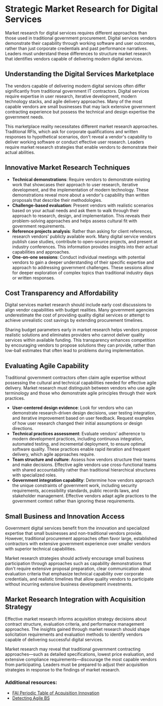# Strategic Market Research for Digital Services
Market research for digital services requires different approaches than those used in traditional government procurement. Digital services vendors demonstrate their capability through working software and user outcomes, rather than just corporate credentials and past performance narratives. Leaders must understand these differences to structure market research that identifies vendors capable of delivering modern digital services.

## Understanding the Digital Services Marketplace
The vendors capable of delivering modern digital services often differ significantly from traditional government IT contractors. Digital services require expertise in user research, iterative development, modern technology stacks, and agile delivery approaches. Many of the most capable vendors are small businesses that may lack extensive government contracting experience but possess the technical and design expertise the government needs.

This marketplace reality necessitates different market research approaches. Traditional RFIs, which ask for corporate qualifications and written responses to hypothetical scenarios, don't reveal a vendor's capability to deliver working software or conduct effective user research. Leaders require market research strategies that enable vendors to demonstrate their actual abilities.

## Innovative Market Research Techniques
- **Technical demonstrations**: Require vendors to demonstrate existing work that showcases their approach to user research, iterative development, and the implementation of modern technology. These demonstrations reveal more about a vendor's capability than written proposals that describe their methodologies.
- **Challenge-based evaluation**: Present vendors with realistic scenarios based on your actual needs and ask them to walk through their approach to research, design, and implementation. This reveals their problem-solving approaches and helps assess cultural fit with government requirements.
- **Reference projects analysis**: Rather than asking for client references, research vendors' publicly available work. Many digital service vendors publish case studies, contribute to open-source projects, and present at industry conferences. This information provides insights into their actual capabilities and approaches.
- **One-on-one sessions**: Conduct individual meetings with potential vendors to gain a deeper understanding of their specific expertise and approach to addressing government challenges. These sessions allow for deeper exploration of complex topics than traditional industry days or written responses.

## Cost Transparency and Affordability
Digital services market research should include early cost discussions to align vendor capabilities with budget realities. Many government agencies underestimate the cost of providing quality digital services or attempt to achieve unrealistic cost savings by extending procurement timelines.

Sharing budget parameters early in market research helps vendors propose realistic solutions and eliminates providers who cannot deliver quality services within available funding. This transparency enhances competition by encouraging vendors to propose solutions they can provide, rather than low-ball estimates that often lead to problems during implementation.

## Evaluating Agile Capability
Traditional government contractors often claim agile expertise without possessing the cultural and technical capabilities needed for effective agile delivery. Market research must distinguish between vendors who use agile terminology and those who demonstrate agile principles through their work practices.

- **User-centered design evidence**: Look for vendors who can demonstrate research-driven design decisions, user testing integration, and iterative improvement based on user feedback. Request examples of how user research changed their initial assumptions or design directions.
- **Technical practices assessment**: Evaluate vendors' adherence to modern development practices, including continuous integration, automated testing, and incremental deployment, to ensure optimal software quality. These practices enable rapid iteration and frequent delivery, which agile approaches require.
- **Team structure and culture**: Assess how vendors structure their teams and make decisions. Effective agile vendors use cross-functional teams with shared accountability rather than traditional hierarchical structures with specialized roles.
- **Government integration capability**: Determine how vendors approach the unique constraints of government work, including security requirements, accessibility standards, public records laws, and stakeholder management. Effective vendors adapt agile practices to the government context rather than ignoring these requirements.

## Small Business and Innovation Access
Government digital services benefit from the innovation and specialized expertise that small businesses and non-traditional vendors provide. However, traditional procurement approaches often favor large, established contractors with extensive government experience over smaller vendors with superior technical capabilities.

Market research strategies should actively encourage small business participation through approaches such as capability demonstrations that don't require extensive proposal preparation, clear communication about evaluation criteria that emphasize technical capability over corporate credentials, and realistic timelines that allow quality vendors to participate without incurring extensive business development investments.

## Market Research Integration with Acquisition Strategy
Effective market research informs acquisition strategy decisions about contract structure, evaluation criteria, and performance management approaches. The insights gained through market research should shape solicitation requirements and evaluation methods to identify vendors capable of delivering successful digital services.

Market research may reveal that traditional government contracting approaches—such as detailed specifications, lowest price evaluation, and extensive compliance requirements—discourage the most capable vendors from participating. Leaders must be prepared to adjust their acquisition strategies in response to the findings of market research.

### Additional resources:
- [FAI Periodic Table of Acquisition Innovation](https://acquisitiongateway.gov/periodic-table/resources/4933?_a%5Eg_nid=22752)
- [Detecting Agile BS](https://media.defense.gov/2019/May/02/2002127286/-1/-1/0/DIBGUIDEDETECTINGAGILEBS.PDF)
